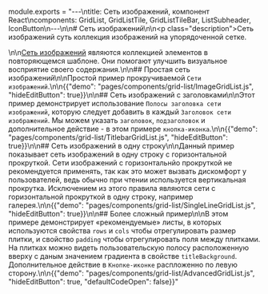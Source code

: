 module.exports = "---\ntitle: Сеть изображений, компонент React\ncomponents: GridList, GridListTile, GridListTileBar, ListSubheader, IconButton\n---\n\n# Сеть изображений\n\n<p class=\"description\">Сеть изображений суть коллекция изображений на упорядоченной сетке.</p>\n\n[Сеть изображений](https://material.io/design/components/image-lists.html) являются коллекцией элементов в повторяющемся шаблоне. Они помогают улучшить визуальное восприятие своего содержания.\n\n## Простая сеть изображений\n\nПростой пример прокручиваемой `Сети изображений`.\n\n{{\"demo\": \"pages/components/grid-list/ImageGridList.js\", \"hideEditButton\": true}}\n\n## Сеть изображений с заголовками\n\nЭтот пример демонстрирует использование `Полосы заголовка сети изображений`, которую следует добавить в каждый `Заголовок сети изображений`. Мы можем указать `заголовок`, `подзаголовок` и дополнительное действие - в этом примере `кнопка-иконка`.\n\n{{\"demo\": \"pages/components/grid-list/TitlebarGridList.js\", \"hideEditButton\": true}}\n\n## Сеть изображений в одну строку\n\nДанный пример показывает сеть изображений в одну строку с горизонтальной прокруткой. Сети изображений с горизонтальнйо прокруткой не рекомендуется применять, так как это может вызвать дискомфорт у пользователей, ведь обычно при чтении используется вертикальная прокрутка. Исключением из этого правила являются сети с горизонтальной прокруткой в одну строку, например галерея.\n\n{{\"demo\": \"pages/components/grid-list/SingleLineGridList.js\", \"hideEditButton\": true}}\n\n## Более сложный пример\n\nВ этом примере демонстрирует «рекомендуемые» листы, в которых используются свойства `rows` и `cols` чтобы отрегулировать размер плитки, и свойство `padding` чтобы отрегулировать поля между плитками. На плитках можно видеть пользовательскую полосу расположенную вверху с даным значением градиента в свойстве `titleBackground`. Дополнительное действие в `Кнопке-иконке` распложенно по левую сторону.\n\n{{\"demo\": \"pages/components/grid-list/AdvancedGridList.js\", \"hideEditButton\": true, \"defaultCodeOpen\": false}}"